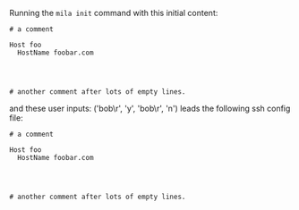 Running the `mila init` command with this initial content:

```
# a comment

Host foo
  HostName foobar.com




# another comment after lots of empty lines.

```

and these user inputs: ('bob\r', 'y', 'bob\r', 'n')
leads the following ssh config file:

```
# a comment

Host foo
  HostName foobar.com




# another comment after lots of empty lines.

```
